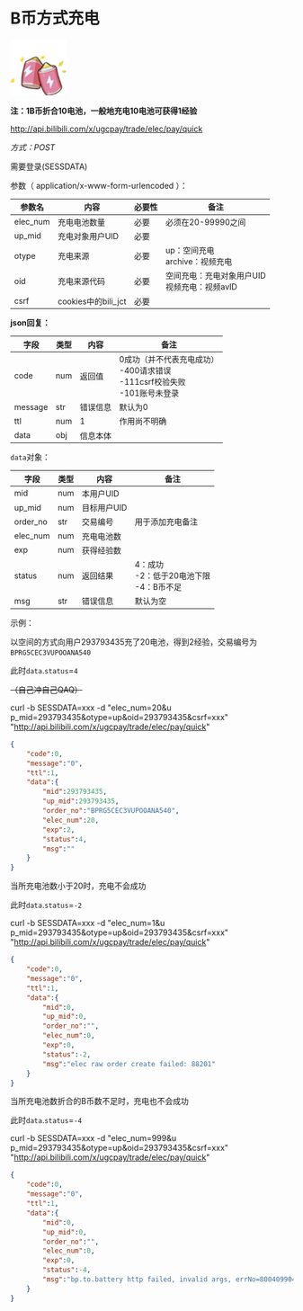 # B币方式充电

<img src="/imgs/battery-100.png" width="100" height="100"/>

**注：1B币折合10电池，一般地充电10电池可获得1经验**

http://api.bilibili.com/x/ugcpay/trade/elec/pay/quick

*方式：POST*

需要登录(SESSDATA)

参数（ application/x-www-form-urlencoded ）：

| 参数名   | 内容                | 必要性 | 备注                                              |
| -------- | ------------------- | ------ | ------------------------------------------------- |
| elec_num | 充电电池数量        | 必要   | 必须在20-99990之间                                |
| up_mid   | 充电对象用户UID     | 必要   |                                                   |
| otype    | 充电来源            | 必要   | up：空间充电<br />archive：视频充电               |
| oid      | 充电来源代码        | 必要   | 空间充电：充电对象用户UID<br />视频充电：视频avID |
| csrf     | cookies中的bili_jct | 必要   |                                                   |

**json回复：**

| 字段    | 类型 | 内容     | 备注                                                         |
| ------- | ---- | -------- | ------------------------------------------------------------ |
| code    | num  | 返回值   | 0成功（并不代表充电成功） <br />-400请求错误<br />-111csrf校验失败<br />-101账号未登录 |
| message | str  | 错误信息 | 默认为0                                                      |
| ttl     | num  | 1        | 作用尚不明确                                                 |
| data    | obj  | 信息本体 |                                                              |

`data`对象：

| 字段     | 类型 | 内容        | 备注                                             |
| -------- | ---- | ----------- | ------------------------------------------------ |
| mid      | num  | 本用户UID   |                                                  |
| up_mid   | num  | 目标用户UID |                                                  |
| order_no | str  | 交易编号    | 用于添加充电备注                                 |
| elec_num | num  | 充电电池数  |                                                  |
| exp      | num  | 获得经验数  |                                                  |
| status   | num  | 返回结果    | 4：成功<br />-2：低于20电池下限<br />-4：B币不足 |
| msg      | str  | 错误信息    | 默认为空                                         |

示例：

以空间的方式向用户293793435充了20电池，得到2经验，交易编号为`BPRG5CEC3VUPOOANA540`

此时`data`.`status`=`4`

~~（自己冲自己QAQ）~~

curl -b SESSDATA=xxx -d "elec_num=20&u
p_mid=293793435&otype=up&oid=293793435&csrf=xxx" "http://api.bilibili.com/x/ugcpay/trade/elec/pay/quick"

```json
{
    "code":0,
    "message":"0",
    "ttl":1,
    "data":{
        "mid":293793435,
        "up_mid":293793435,
        "order_no":"BPRG5CEC3VUPOOANA540",
        "elec_num":20,
        "exp":2,
        "status":4,
        "msg":""
    }
}
```

当所充电池数小于20时，充电不会成功

此时`data`.`status`=`-2`

curl -b SESSDATA=xxx -d "elec_num=1&u
p_mid=293793435&otype=up&oid=293793435&csrf=xxx" "http://api.bilibili.com/x/ugcpay/trade/elec/pay/quick"

```json
{
    "code":0,
    "message":"0",
    "ttl":1,
    "data":{
        "mid":0,
        "up_mid":0,
        "order_no":"",
        "elec_num":0,
        "exp":0,
        "status":-2,
        "msg":"elec raw order create failed: 88201"
    }
}
```

当所充电池数折合的B币数不足时，充电也不会成功

此时`data`.`status`=`-4`

curl -b SESSDATA=xxx -d "elec_num=999&u
p_mid=293793435&otype=up&oid=293793435&csrf=xxx" "http://api.bilibili.com/x/ugcpay/trade/elec/pay/quick"

```json
{
    "code":0,
    "message":"0",
    "ttl":1,
    "data":{
        "mid":0,
        "up_mid":0,
        "order_no":"",
        "elec_num":0,
        "exp":0,
        "status":-4,
        "msg":"bp.to.battery http failed, invalid args, errNo=800409904: B 币余额不足"
    }
}
```

